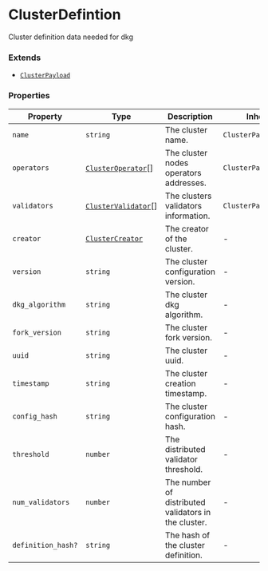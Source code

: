 # ClusterDefintion

Cluster definition data needed for dkg

### Extends

* [`ClusterPayload`](../type-aliases/clusterpayload.md)

### Properties

| Property           | Type                                                         | Description                                          | Inherited from              |
| ------------------ | ------------------------------------------------------------ | ---------------------------------------------------- | --------------------------- |
| `name`             | `string`                                                     | The cluster name.                                    | `ClusterPayload.name`       |
| `operators`        | [`ClusterOperator`](../type-aliases/clusteroperator.md)\[]   | The cluster nodes operators addresses.               | `ClusterPayload.operators`  |
| `validators`       | [`ClusterValidator`](../type-aliases/clustervalidator.md)\[] | The clusters validators information.                 | `ClusterPayload.validators` |
| `creator`          | [`ClusterCreator`](../type-aliases/clustercreator.md)        | The creator of the cluster.                          | -                           |
| `version`          | `string`                                                     | The cluster configuration version.                   | -                           |
| `dkg_algorithm`    | `string`                                                     | The cluster dkg algorithm.                           | -                           |
| `fork_version`     | `string`                                                     | The cluster fork version.                            | -                           |
| `uuid`             | `string`                                                     | The cluster uuid.                                    | -                           |
| `timestamp`        | `string`                                                     | The cluster creation timestamp.                      | -                           |
| `config_hash`      | `string`                                                     | The cluster configuration hash.                      | -                           |
| `threshold`        | `number`                                                     | The distributed validator threshold.                 | -                           |
| `num_validators`   | `number`                                                     | The number of distributed validators in the cluster. | -                           |
| `definition_hash?` | `string`                                                     | The hash of the cluster definition.                  | -                           |
